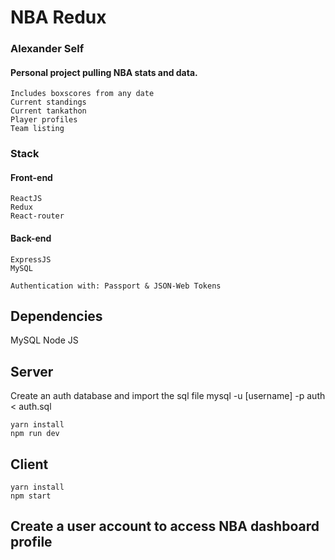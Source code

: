 # NBA Redux

### Alexander Self
#### Personal project pulling NBA stats and data.
```
Includes boxscores from any date
Current standings
Current tankathon
Player profiles
Team listing
```

### Stack
#### Front-end
```
ReactJS
Redux
React-router
```
#### Back-end
```
ExpressJS
MySQL

Authentication with: Passport & JSON-Web Tokens
```

## Dependencies
MySQL
Node JS

## Server
Create an auth database and import the sql file
mysql -u [username] -p auth < auth.sql

```
yarn install
npm run dev
```
## Client
```
yarn install
npm start
```

## Create a user account to access NBA dashboard profile
